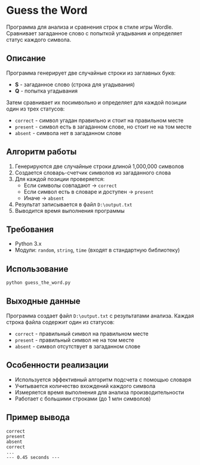 # Guess the Word

Программа для анализа и сравнения строк в стиле игры Wordle. Сравнивает загаданное слово с попыткой угадывания и определяет статус каждого символа.

## Описание

Программа генерирует две случайные строки из заглавных букв:
- **S** - загаданное слово (строка для угадывания)
- **Q** - попытка угадывания

Затем сравнивает их посимвольно и определяет для каждой позиции один из трех статусов:
- `correct` - символ угадан правильно и стоит на правильном месте
- `present` - символ есть в загаданном слове, но стоит не на том месте
- `absent` - символа нет в загаданном слове

## Алгоритм работы

1. Генерируются две случайные строки длиной 1,000,000 символов
2. Создается словарь-счетчик символов из загаданного слова
3. Для каждой позиции проверяется:
   - Если символы совпадают → `correct`
   - Если символ есть в словаре и доступен → `present`
   - Иначе → `absent`
4. Результат записывается в файл `D:\output.txt`
5. Выводится время выполнения программы

## Требования

- Python 3.x
- Модули: `random`, `string`, `time` (входят в стандартную библиотеку)

## Использование

```bash
python guess_the_word.py
```

## Выходные данные

Программа создает файл `D:\output.txt` с результатами анализа. Каждая строка файла содержит один из статусов:
- `correct` - правильный символ на правильном месте
- `present` - правильный символ не на том месте  
- `absent` - символ отсутствует в загаданном слове

## Особенности реализации

- Используется эффективный алгоритм подсчета с помощью словаря
- Учитывается количество вхождений каждого символа
- Измеряется время выполнения для анализа производительности
- Работает с большими строками (до 1 млн символов)

## Пример вывода

```
correct
present
absent
correct
...
--- 0.45 seconds ---
```
